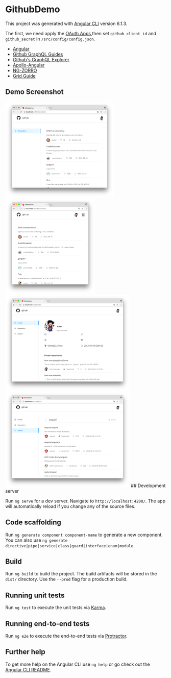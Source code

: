 # GithubDemo

This project was generated with [Angular CLI](https://github.com/angular/angular-cli) version 6.1.3.

The first, we need apply the [OAuth Apps](https://github.com/settings/developers),then set `github_client_id` and `github_secret` in  `/src/config/config.json`.

* [Angular](https://angular.io/guide/quickstart)
* [Github GraphQL Guides](https://developer.github.com/v4/guides/)
* [Github's GraphQL Explorer](https://developer.github.com/v4/explorer/)
* [Apollo-Angular](https://www.apollographql.com/docs/angular/migration.html)
* [NG-ZORRO](https://ng.ant.design/docs/introduce/en)
* [Grid Guide](https://css-tricks.com/snippets/css/complete-guide-grid/)
## Demo Screenshot

<img src="README_Images/widescreen.png" height="300">
<img src="README_Images/mobilescreen.png" height="300">
<img src="README_Images/profilemodule.png" height="300">
<img src="README_Images/searchmodule.png" height="300">
## Development server

Run `ng serve` for a dev server. Navigate to `http://localhost:4200/`. The app will automatically reload if you change any of the source files.

## Code scaffolding

Run `ng generate component component-name` to generate a new component. You can also use `ng generate directive|pipe|service|class|guard|interface|enum|module`.

## Build

Run `ng build` to build the project. The build artifacts will be stored in the `dist/` directory. Use the `--prod` flag for a production build.

## Running unit tests

Run `ng test` to execute the unit tests via [Karma](https://karma-runner.github.io).

## Running end-to-end tests

Run `ng e2e` to execute the end-to-end tests via [Protractor](http://www.protractortest.org/).

## Further help

To get more help on the Angular CLI use `ng help` or go check out the [Angular CLI README](https://github.com/angular/angular-cli/blob/master/README.md).
